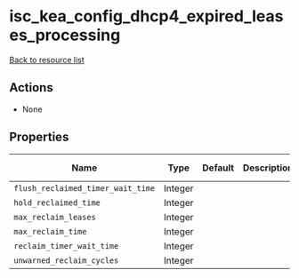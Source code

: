 # isc_kea_config_dhcp4_expired_leases_processing

[Back to resource list](../README.md#resources)

## Actions

- None

## Properties

| Name                              | Type    | Default | Description | Allowed Values |
| --------------------------------- | ------- | ------- | ----------- | -------------- |
| `flush_reclaimed_timer_wait_time` | Integer |         |             |                |
| `hold_reclaimed_time`             | Integer |         |             |                |
| `max_reclaim_leases`              | Integer |         |             |                |
| `max_reclaim_time`                | Integer |         |             |                |
| `reclaim_timer_wait_time`         | Integer |         |             |                |
| `unwarned_reclaim_cycles`         | Integer |         |             |                |
